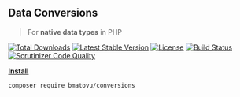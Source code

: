 ## Data Conversions 
> For **native data types** in PHP

[![Total Downloads](https://poser.pugx.org/bmatovu/conversions/downloads)](https://packagist.org/packages/bmatovu/conversions)
[![Latest Stable Version](https://poser.pugx.org/bmatovu/conversions/v/stable)](https://packagist.org/packages/bmatovu/conversions)
[![License](https://poser.pugx.org/bmatovu/conversions/license)](https://packagist.org/packages/bmatovu/multi-auth)
[![Build Status](https://travis-ci.org/mtvbrianking/conversions.svg?branch=master)](https://travis-ci.org/mtvbrianking/conversions)
[![Scrutinizer Code Quality](https://scrutinizer-ci.com/g/mtvbrianking/conversions/badges/quality-score.png?b=master)](https://scrutinizer-ci.com/g/mtvbrianking/conversions/?branch=master)

**[Install](https://packagist.org/packages/bmatovu/conversions)**

`composer require bmatovu/conversions`
